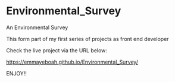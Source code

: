 # Environmental_Survey
An Environmental Survey

This form part of my first series of projects as front end developer

Check the live project via the URL below:

https://emmayeboah.github.io/Environmental_Survey/

ENJOY!!
